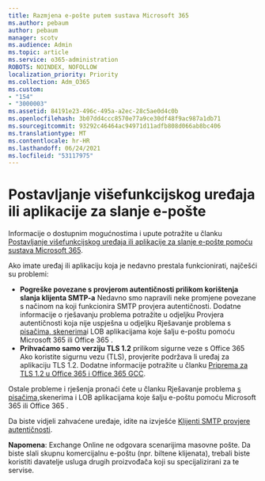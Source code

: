 ```yaml
---
title: Razmjena e-pošte putem sustava Microsoft 365
ms.author: pebaum
author: pebaum
manager: scotv
ms.audience: Admin
ms.topic: article
ms.service: o365-administration
ROBOTS: NOINDEX, NOFOLLOW
localization_priority: Priority
ms.collection: Adm_O365
ms.custom:
- "154"
- "3000003"
ms.assetid: 84191e23-496c-495a-a2ec-28c5ae0d4c0b
ms.openlocfilehash: 3b07dd4ccc8570e77a9ce30df48f9ac987a1db71
ms.sourcegitcommit: 93292c46464ac94971d11adfb808d066ab8bc406
ms.translationtype: MT
ms.contentlocale: hr-HR
ms.lasthandoff: 06/24/2021
ms.locfileid: "53117975"
---
```

# <a name="set-up-a-multifunction-device-or-application-to-send-email"></a>Postavljanje višefunkcijskog uređaja ili aplikacije za slanje e-pošte

Informacije o dostupnim mogućnostima i upute potražite u članku [Postavljanje višefunkcijskog uređaja ili aplikacije za slanje e-pošte pomoću sustava Microsoft 365](/Exchange/mail-flow-best-practices/how-to-set-up-a-multifunction-device-or-application-to-send-email-using-microsoft-365-or-office-365).
  
Ako imate uređaj ili aplikaciju koja je nedavno prestala funkcionirati, najčešći su problemi:

- **Pogreške povezane s provjerom autentičnosti prilikom korištenja slanja klijenta SMTP-a** Nedavno smo napravili neke promjene povezane s načinom na koji funkcionira SMTP provjera autentičnosti. Dodatne informacije o rješavanju problema potražite u odjeljku Provjera autentičnosti koja nije uspješna u odjeljku Rješavanje problema s [pisačima, skenerima](/Exchange/mail-flow-best-practices/fix-issues-with-printers-scanners-and-lob-applications-that-send-email-using-off#error-authentication-unsuccessful)i LOB aplikacijama koje šalju e-poštu pomoću Microsoft 365 ili Office 365 .
- **Prihvaćamo samo verziju TLS 1.2** prilikom sigurne veze s Office 365 Ako koristite sigurnu vezu (TLS), provjerite podržava li uređaj za aplikaciju TLS 1.2. Dodatne informacije potražite u članku [Priprema za TLS 1.2 u Office 365 i Office 365 GCC](/microsoft-365/compliance/prepare-tls-1.2-in-office-365).
 
Ostale probleme i rješenja pronaći ćete u članku Rješavanje problema [s pisačima,](/Exchange/mail-flow-best-practices/fix-issues-with-printers-scanners-and-lob-applications-that-send-email-using-off)skenerima i LOB aplikacijama koje šalju e-poštu pomoću Microsoft 365 ili Office 365 .

Da biste vidjeli zahvaćene uređaje, idite na izvješće [Klijenti SMTP provjere autentičnosti](https://protection.office.com/mailflow/dashboard).

**Napomena**: Exchange Online ne odgovara scenarijima masovne pošte. Da biste slali skupnu komercijalnu e-poštu (npr. biltene klijenata), trebali biste koristiti davatelje usluga drugih proizvođača koji su specijalizirani za te servise.
